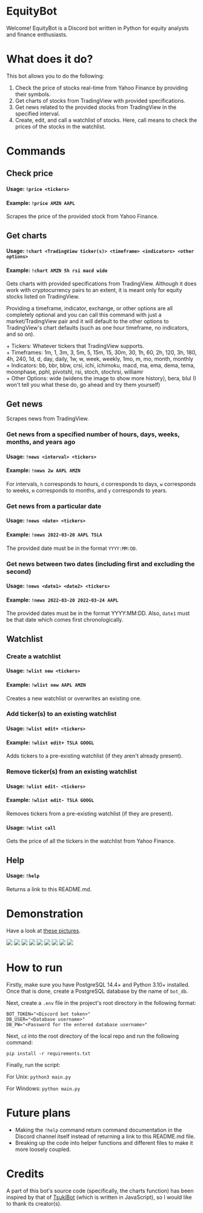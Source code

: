 # EquityBot
Welcome! EquityBot is a Discord bot written in Python for equity analysts and finance enthusiasts.

# What does it do?
This bot allows you to do the following:<br />
1. Check the price of stocks real-time from Yahoo Finance by providing their symbols.<br />
2. Get charts of stocks from TradingView with provided specifications.<br />
3. Get news related to the provided stocks from TradingView in the specified interval.<br />
4. Create, edit, and call a watchlist of stocks. Here, call means to check the prices of the stocks in the watchlist.<br />

# Commands
## Check price
#### Usage: `!price <tickers>`
#### Example: `!price AMZN AAPL`
Scrapes the price of the provided stock from Yahoo Finance.<p>

## Get charts
#### Usage: `!chart <TradingView ticker(s)> <timeframe> <indicators> <other options>`
#### Example: `!chart AMZN 5h rsi macd wide`
<p>Gets charts with provided specifications from TradingView. Although it does work with cryptocurrency pairs to an extent, it is meant only for equity stocks listed on TradingView.</p>
<p>Providing a timeframe, indicator, exchange, or other options are all completely optional and you can call this command with just a market/TradingView pair and it will default to the other options to TradingView's chart defaults (such as one hour timeframe, no indicators, and so on).</p>
+ Tickers: Whatever tickers that TradingView supports.<br />
+ Timeframes: 1m, 1, 3m, 3, 5m, 5, 15m, 15, 30m, 30, 1h, 60, 2h, 120, 3h, 180, 4h, 240, 1d, d, day, daily, 1w, w, week, weekly, 1mo, m, mo, month, monthly<br />
+ Indicators: bb, bbr, bbw, crsi, ichi, ichimoku, macd, ma, ema, dema, tema, moonphase, pphl, pivotshl, rsi, stoch, stochrsi, williamr<br />
+ Other Options: wide (widens the image to show more history), bera, blul (I won't tell you what these do, go ahead and try them yourself)<p>

## Get news
Scrapes news from TradingView.
### Get news from a specified number of hours, days, weeks, months, and years ago
#### Usage: `!news <interval> <tickers>`
#### Example: `!news 2w AAPL AMZN`
For intervals, `h` corresponds to hours, `d` corresponds to days, `w` corresponds to weeks, `m` corresponds to months, and `y` corresponds to years.
### Get news from a particular date
#### Usage: `!news <date> <tickers>`
#### Example: `!news 2022-03-20 AAPL TSLA`
The provided date must be in the format `YYYY:MM:DD`.
### Get news between two dates (including first and excluding the second)
#### Usage: `!news <date1> <date2> <tickers>`
#### Example: `!news 2022-03-20 2022-03-24 AAPL`
The provided dates must be in the format YYYY:MM:DD. Also, `date1` must be that date which comes first chronologically.


## Watchlist
### Create a watchlist
#### Usage: `!wlist new <tickers>`
#### Example: `!wlist new AAPL AMZN`
Creates a new watchlist or overwrites an existing one. <br />
### Add ticker(s) to an existing watchlist
#### Usage: `!wlist edit+ <tickers>`
#### Example: `!wlist edit+ TSLA GOOGL`
Adds tickers to a pre-existing watchlist (if they aren't already present). <br />
### Remove ticker(s) from an existing watchlist
#### Usage: `!wlist edit- <tickers>`
#### Example: `!wlist edit- TSLA GOOGL`
Removes tickers from a pre-existing watchlist (if they are present). <br />
#### Usage: `!wlist call`
Gets the price of all the tickers in the watchlist from Yahoo Finance.

## Help
#### Usage: `!help`
Returns a link to this README.md.

# Demonstration
Have a look at <a href='https://github.com/DSS3113/EquityBot/tree/main/demo'>these pictures</a>.

 <picture><img src="https://github.com/DSS3113/EquityBot/blob/main/demo/1.jpg"></picture>
 <picture><img src="https://github.com/DSS3113/EquityBot/blob/main/demo/2.jpg"></picture>
 <picture><img src="https://github.com/DSS3113/EquityBot/blob/main/demo/3.jpg"></picture>
 <picture><img src="https://github.com/DSS3113/EquityBot/blob/main/demo/4.jpg"></picture>
 <picture><img src="https://github.com/DSS3113/EquityBot/blob/main/demo/5.jpg"></picture>
 <picture><img src="https://github.com/DSS3113/EquityBot/blob/main/demo/6.jpg"></picture>
 <picture><img src="https://github.com/DSS3113/EquityBot/blob/main/demo/7.jpg"></picture>
 <picture><img src="https://github.com/DSS3113/EquityBot/blob/main/demo/8.jpg"></picture>
 <picture><img src="https://github.com/DSS3113/EquityBot/blob/main/demo/9.jpg"></picture>
 
# How to run
Firstly, make sure you have PostgreSQL 14.4+ and Python 3.10+ installed. Once that is done, create a PostgreSQL database by the name of `bot_db`.<p>
Next, create a `.env` file in the project's root directory in the following format:<br/>
```
BOT_TOKEN="<Discord bot token>"
DB_USER="<Database username>" 
DB_PW="<Password for the entered database username>"
```
Next, `cd` into the root directory of the local repo and run the following command:<p>
`pip install -r requirements.txt`<p>
 Finally, run the script:<p>
 For Unix:&nbsp;`python3 main.py`<p>
 For Windows:&nbsp;`python main.py`
 
# Future plans
+ Making the `!help` command return command documentation in the Discord channel itself instead of returning a link to this README.md file.
+ Breaking up the code into helper functions and different files to make it more loosely coupled.
 
# Credits
A part of this bot's source code (specifically, the charts function) has been inspired by that of <a href="https://github.com/EthyMoney/TsukiBot/tree/master">TsukiBot</a> (which is written in JavaScript), so I would like to thank its creator(s).
